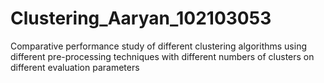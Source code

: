 # Clustering_Aaryan_102103053
Comparative performance study of different clustering algorithms using different pre-processing techniques with different numbers of clusters on different evaluation parameters
